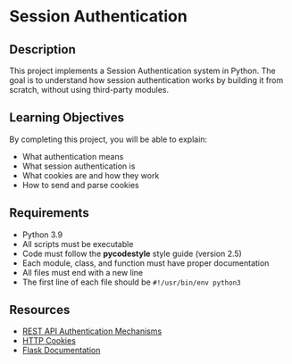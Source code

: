 # Session Authentication

## Description
This project implements a Session Authentication system in Python. The goal is to understand how session authentication works by building it from scratch, without using third-party modules.

## Learning Objectives
By completing this project, you will be able to explain:
- What authentication means
- What session authentication is
- What cookies are and how they work
- How to send and parse cookies

## Requirements
- Python 3.9
- All scripts must be executable
- Code must follow the **pycodestyle** style guide (version 2.5)
- Each module, class, and function must have proper documentation
- All files must end with a new line
- The first line of each file should be `#!/usr/bin/env python3`

## Resources
- [REST API Authentication Mechanisms](https://developer.mozilla.org/en-US/docs/Web/HTTP/Authentication)
- [HTTP Cookies](https://developer.mozilla.org/en-US/docs/Web/HTTP/Cookies)
- [Flask Documentation](https://flask.palletsprojects.com/)
